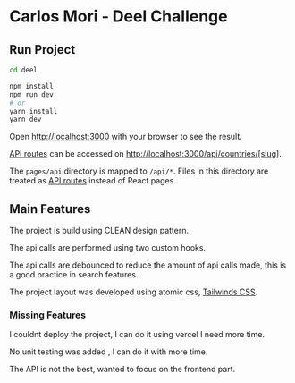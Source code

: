 # Carlos Mori - Deel Challenge
## Run Project

```bash
cd deel

npm install
npm run dev
# or
yarn install
yarn dev
```

Open [http://localhost:3000](http://localhost:3000) with your browser to see the result.

[API routes](https://nextjs.org/docs/api-routes/introduction) can be accessed on [http://localhost:3000/api/countries/[slug]](http://localhost:3000/api/hello). 

The `pages/api` directory is mapped to `/api/*`. Files in this directory are treated as [API routes](https://nextjs.org/docs/api-routes/introduction) instead of React pages.

## Main Features

The project is build using CLEAN design pattern.

The api calls are performed using two custom hooks.

The api calls are debounced to reduce the amount of api calls made, this is a good practice in search features.

The project layout was developed using atomic css, [Tailwinds CSS](https://https://tailwindcss.com/).

### Missing Features
I couldnt deploy the project, I can do it using vercel I need more time.

No unit testing was added , I can do it with more time.

The API is not the best, wanted to focus on the frontend part.
